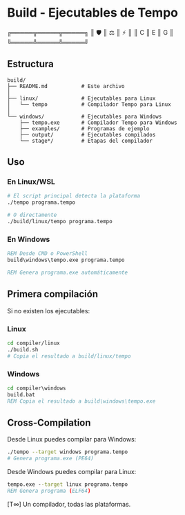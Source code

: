 # Build - Ejecutables de Tempo

╔═════╦═════╦═════╗
║ 🛡️  ║ ⚖️  ║ ⚡  ║
║  C  ║  E  ║  G  ║
╚═════╩═════╩═════╝

## Estructura

```
build/
├── README.md           # Este archivo
│
├── linux/              # Ejecutables para Linux
│   └── tempo           # Compilador Tempo para Linux
│
└── windows/            # Ejecutables para Windows
    ├── tempo.exe       # Compilador Tempo para Windows
    ├── examples/       # Programas de ejemplo
    ├── output/         # Ejecutables compilados
    └── stage*/         # Etapas del compilador
```

## Uso

### En Linux/WSL
```bash
# El script principal detecta la plataforma
./tempo programa.tempo

# O directamente
./build/linux/tempo programa.tempo
```

### En Windows
```cmd
REM Desde CMD o PowerShell
build\windows\tempo.exe programa.tempo

REM Genera programa.exe automáticamente
```

## Primera compilación

Si no existen los ejecutables:

### Linux
```bash
cd compiler/linux
./build.sh
# Copia el resultado a build/linux/tempo
```

### Windows
```cmd
cd compiler\windows
build.bat
REM Copia el resultado a build\windows\tempo.exe
```

## Cross-Compilation

Desde Linux puedes compilar para Windows:
```bash
./tempo --target windows programa.tempo
# Genera programa.exe (PE64)
```

Desde Windows puedes compilar para Linux:
```cmd
tempo.exe --target linux programa.tempo
REM Genera programa (ELF64)
```

[T∞] Un compilador, todas las plataformas.